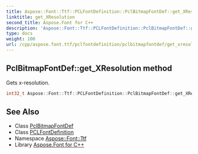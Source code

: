 ```yaml
---
title: Aspose::Font::Ttf::PCLFontDefinition::PclBitmapFontDef::get_XResolution method
linktitle: get_XResolution
second_title: Aspose.Font for C++
description: 'Aspose::Font::Ttf::PCLFontDefinition::PclBitmapFontDef::get_XResolution method. Gets x-resolution in C++.'
type: docs
weight: 100
url: /cpp/aspose.font.ttf/pclfontdefinition/pclbitmapfontdef/get_xresolution/
---
```

## PclBitmapFontDef::get_XResolution method


Gets x-resolution.

```cpp
int32_t Aspose::Font::Ttf::PCLFontDefinition::PclBitmapFontDef::get_XResolution() const
```

## See Also

* Class [PclBitmapFontDef](../)
* Class [PCLFontDefinition](../../)
* Namespace [Aspose::Font::Ttf](../../../)
* Library [Aspose.Font for C++](../../../../)
